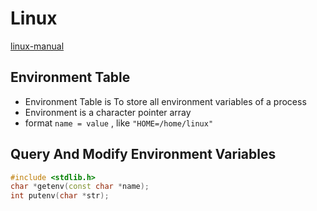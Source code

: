 # Linux 

[linux-manual](linux-manual.md)

## Environment Table

- Environment Table is To store all environment variables of a process
- Environment is a character pointer array
- format `name = value` , like `"HOME=/home/linux"`

## Query And Modify Environment Variables

```c++
#include <stdlib.h>
char *getenv(const char *name);
int putenv(char *str);
```
